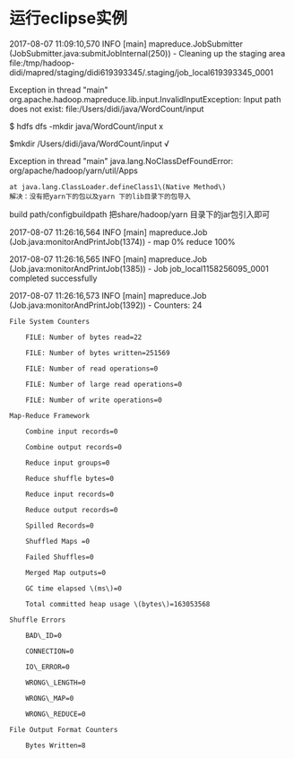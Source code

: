 # 运行eclipse实例

2017-08-07 11:09:10,570 INFO  \[main\] mapreduce.JobSubmitter \(JobSubmitter.java:submitJobInternal\(250\)\) - Cleaning up the staging area file:/tmp/hadoop-didi/mapred/staging/didi619393345/.staging/job\_local619393345\_0001

Exception in thread "main" org.apache.hadoop.mapreduce.lib.input.InvalidInputException: Input path does not exist: file:/Users/didi/java/WordCount/input

$     hdfs dfs -mkdir java/WordCount/input  x

$mkdir /Users/didi/java/WordCount/input √

Exception in thread "main" java.lang.NoClassDefFoundError: org/apache/hadoop/yarn/util/Apps

```
at java.lang.ClassLoader.defineClass1\(Native Method\)
解决：没有把yarn下的包以及yarn 下的lib目录下的包导入
```

build path/configbuildpath  把share/hadoop/yarn 目录下的jar包引入即可

2017-08-07 11:26:16,564 INFO  \[main\] mapreduce.Job \(Job.java:monitorAndPrintJob\(1374\)\) -  map 0% reduce 100%

2017-08-07 11:26:16,565 INFO  \[main\] mapreduce.Job \(Job.java:monitorAndPrintJob\(1385\)\) - Job job\_local1158256095\_0001 completed successfully

2017-08-07 11:26:16,573 INFO  \[main\] mapreduce.Job \(Job.java:monitorAndPrintJob\(1392\)\) - Counters: 24

	File System Counters

		FILE: Number of bytes read=22

		FILE: Number of bytes written=251569

		FILE: Number of read operations=0

		FILE: Number of large read operations=0

		FILE: Number of write operations=0

	Map-Reduce Framework

		Combine input records=0

		Combine output records=0

		Reduce input groups=0

		Reduce shuffle bytes=0

		Reduce input records=0

		Reduce output records=0

		Spilled Records=0

		Shuffled Maps =0

		Failed Shuffles=0

		Merged Map outputs=0

		GC time elapsed \(ms\)=0

		Total committed heap usage \(bytes\)=163053568

	Shuffle Errors

		BAD\_ID=0

		CONNECTION=0

		IO\_ERROR=0

		WRONG\_LENGTH=0

		WRONG\_MAP=0

		WRONG\_REDUCE=0

	File Output Format Counters 

		Bytes Written=8

